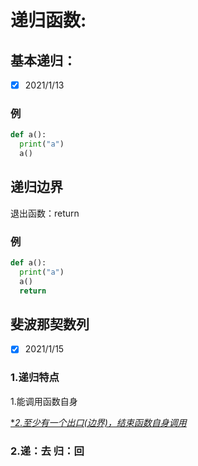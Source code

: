# 递归函数:

## 基本递归：

- [x] 2021/1/13

### 例

```python
def a():
  print("a")
  a()
```

## 递归边界

退出函数：return

### 例

```python
def a():
  print("a")
  a()
  return
```

## 斐波那契数列

- [x] 2021/1/15

### 1.递归特点

1.能调用函数自身

<u>**2.至少有一个出口(边界)，结束函数自身调用*</u>

### 2.递：去   归：回
